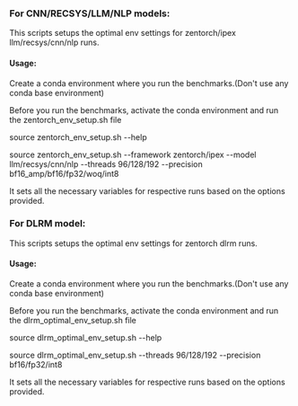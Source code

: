 ### For CNN/RECSYS/LLM/NLP models:
This scripts setups the optimal env settings for zentorch/ipex llm/recsys/cnn/nlp runs.

#### Usage:
Create a conda environment where you run the benchmarks.(Don't use any conda base environment)

Before you run the benchmarks, activate the conda environment and run the zentorch_env_setup.sh file

source zentorch_env_setup.sh --help

source zentorch_env_setup.sh --framework zentorch/ipex --model llm/recsys/cnn/nlp --threads 96/128/192 --precision bf16_amp/bf16/fp32/woq/int8

It sets all the necessary variables for respective runs based on the options provided.

### For DLRM model:
This scripts setups the optimal env settings for zentorch dlrm runs.

#### Usage:
Create a conda environment where you run the benchmarks.(Don't use any conda base environment)

Before you run the benchmarks, activate the conda environment and run the dlrm_optimal_env_setup.sh file

source dlrm_optimal_env_setup.sh --help

source dlrm_optimal_env_setup.sh --threads 96/128/192 --precision bf16/fp32/int8

It sets all the necessary variables for respective runs based on the options provided.

